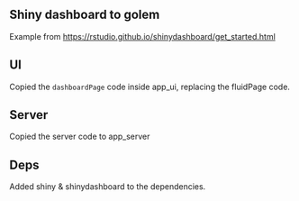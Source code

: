 ## Shiny dashboard to golem 

Example from https://rstudio.github.io/shinydashboard/get_started.html

## UI 

Copied the `dashboardPage` code inside app_ui, replacing the fluidPage code.

## Server

Copied the server code to app_server

## Deps

Added shiny & shinydashboard to the dependencies.